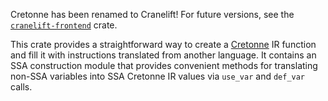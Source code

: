 Cretonne has been renamed to Cranelift! For future versions, see the
[`cranelift-frontend`](https://crates.io/crates/cranelift-frontend) crate.

This crate provides a straightforward way to create a
[Cretonne](https://crates.io/crates/cretonne) IR function and fill it with
instructions translated from another language. It contains an SSA construction
module that provides convenient methods for translating non-SSA variables into
SSA Cretonne IR values via `use_var` and `def_var` calls.
